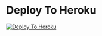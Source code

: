 
# Deploy To Heroku

[![Deploy To Heroku](https://www.herokucdn.com/deploy/button.svg)](https://heroku.com/deploy?template=https://github.com/suraj65465345/New_Txt_Random)
